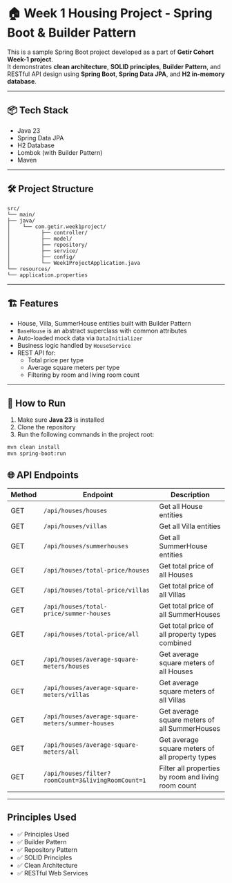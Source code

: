 # 🏠 Week 1 Housing Project - Spring Boot & Builder Pattern

This is a sample Spring Boot project developed as a part of **Getir Cohort Week-1 project**.  
It demonstrates **clean architecture**, **SOLID principles**, **Builder Pattern**, and RESTful API design using **Spring Boot**, **Spring Data JPA**, and **H2 in-memory database**.

---

## 📦 Tech Stack

- Java 23
- Spring Data JPA
- H2 Database
- Lombok (with Builder Pattern)
- Maven

---

## 🛠️ Project Structure
```plaintext
src/
└── main/
├── java/
│    └── com.getir.week1project/
│          ├── controller/
│          ├── model/
│          ├── repository/
│          ├── service/
│          ├── config/
│          └── Week1ProjectApplication.java
└── resources/
└── application.properties
```

---

## 🏗️ Features

- House, Villa, SummerHouse entities built with Builder Pattern
- `BaseHouse` is an abstract superclass with common attributes
- Auto-loaded mock data via `DataInitializer`
- Business logic handled by `HouseService`
- REST API for:
    - Total price per type
    - Average square meters per type
    - Filtering by room and living room count

---

## 🚀 How to Run

1. Make sure **Java 23** is installed
2. Clone the repository
3. Run the following commands in the project root:

```bash
mvn clean install
mvn spring-boot:run
```

## 🌐 API Endpoints

| Method | Endpoint                                  | Description                                           |
|--------|-------------------------------------------|-------------------------------------------------------|
| GET    | `/api/houses/houses`                      | Get all House entities                                |
| GET    | `/api/houses/villas`                      | Get all Villa entities                                |
| GET    | `/api/houses/summerhouses`                | Get all SummerHouse entities                          |
| GET    | `/api/houses/total-price/houses`          | Get total price of all Houses                         |
| GET    | `/api/houses/total-price/villas`          | Get total price of all Villas                         |
| GET    | `/api/houses/total-price/summer-houses`   | Get total price of all SummerHouses                   |
| GET    | `/api/houses/total-price/all`             | Get total price of all property types combined        |
| GET    | `/api/houses/average-square-meters/houses`| Get average square meters of all Houses               |
| GET    | `/api/houses/average-square-meters/villas`| Get average square meters of all Villas               |
| GET    | `/api/houses/average-square-meters/summer-houses` | Get average square meters of all SummerHouses |
| GET    | `/api/houses/average-square-meters/all`   | Get average square meters of all property types       |
| GET    | `/api/houses/filter?roomCount=3&livingRoomCount=1` | Filter all properties by room and living room count |
---
## Principles Used
- ✅ Principles Used
- ✅ Builder Pattern
- ✅ Repository Pattern 
- ✅ SOLID Principles 
- ✅ Clean Architecture
- ✅ RESTful Web Services